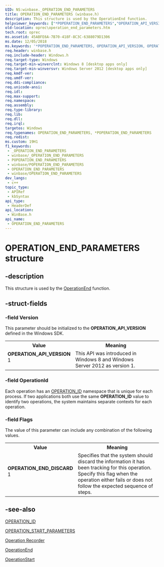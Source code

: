```yaml
---
UID: NS:winbase._OPERATION_END_PARAMETERS
title: OPERATION_END_PARAMETERS (winbase.h)
description: This structure is used by the OperationEnd function.
helpviewer_keywords: ["*POPERATION_END_PARAMETERS","OPERATION_API_VERSION","OPERATION_END_DISCARD","OPERATION_END_PARAMETERS","OPERATION_END_PARAMETERS structure [Operation Recorder]","POPERATION_END_PARAMETERS","POPERATION_END_PARAMETERS structure pointer [Operation Recorder]","_OPERATION_END_PARAMETERS","oprec.operation_end_parameters","winbase/OPERATION_END_PARAMETERS","winbase/POPERATION_END_PARAMETERS"]
old-location: oprec\operation_end_parameters.htm
tech.root: oprec
ms.assetid: 45ABFE6A-7B70-418F-8C3C-6388079D1306
ms.date: 12/05/2018
ms.keywords: '*POPERATION_END_PARAMETERS, OPERATION_API_VERSION, OPERATION_END_DISCARD, OPERATION_END_PARAMETERS, OPERATION_END_PARAMETERS structure [Operation Recorder], POPERATION_END_PARAMETERS, POPERATION_END_PARAMETERS structure pointer [Operation Recorder], _OPERATION_END_PARAMETERS, oprec.operation_end_parameters, winbase/OPERATION_END_PARAMETERS, winbase/POPERATION_END_PARAMETERS'
req.header: winbase.h
req.include-header: Windows.h
req.target-type: Windows
req.target-min-winverclnt: Windows 8 [desktop apps only]
req.target-min-winversvr: Windows Server 2012 [desktop apps only]
req.kmdf-ver: 
req.umdf-ver: 
req.ddi-compliance: 
req.unicode-ansi: 
req.idl: 
req.max-support: 
req.namespace: 
req.assembly: 
req.type-library: 
req.lib: 
req.dll: 
req.irql: 
targetos: Windows
req.typenames: OPERATION_END_PARAMETERS, *POPERATION_END_PARAMETERS
req.redist: 
ms.custom: 19H1
f1_keywords:
 - _OPERATION_END_PARAMETERS
 - winbase/_OPERATION_END_PARAMETERS
 - POPERATION_END_PARAMETERS
 - winbase/POPERATION_END_PARAMETERS
 - OPERATION_END_PARAMETERS
 - winbase/OPERATION_END_PARAMETERS
dev_langs:
 - c++
topic_type:
 - APIRef
 - kbSyntax
api_type:
 - HeaderDef
api_location:
 - WinBase.h
api_name:
 - OPERATION_END_PARAMETERS
---
```


# OPERATION_END_PARAMETERS structure


## -description

This structure is used by the <a href="https://docs.microsoft.com/windows/desktop/api/winbase/nf-winbase-operationend">OperationEnd</a> function.

## -struct-fields

### -field Version

This parameter should be initialized to the  <b>OPERATION_API_VERSION</b> defined in the Windows SDK. 

<table>
<tr>
<th>Value</th>
<th>Meaning</th>
</tr>
<tr>
<td width="40%"><a id="OPERATION_API_VERSION"></a><a id="operation_api_version"></a><dl>
<dt><b>OPERATION_API_VERSION</b></dt>
<dt>1</dt>
</dl>
</td>
<td width="60%">
This API was introduced in Windows 8 and Windows Server 2012 as version 1.

</td>
</tr>
</table>

### -field OperationId

Each operation has an <a href="https://docs.microsoft.com/previous-versions/windows/desktop/oprec/operation-id">OPERATION_ID</a> namespace that is unique for each process. If two applications both use the same <b>OPERATION_ID</b> value to identify two operations, the system maintains separate contexts for each operation.

### -field Flags

The value of this parameter can include any combination of the following values.

<table>
<tr>
<th>Value</th>
<th>Meaning</th>
</tr>
<tr>
<td width="40%"><a id="OPERATION_END_DISCARD"></a><a id="operation_end_discard"></a><dl>
<dt><b>OPERATION_END_DISCARD</b></dt>
<dt>1</dt>
</dl>
</td>
<td width="60%">
Specifies that the system should discard the information it has been tracking for this operation. Specify this flag when the operation either fails or does not follow the expected sequence of steps. 

</td>
</tr>
</table>

## -see-also

<b></b>



<a href="https://docs.microsoft.com/previous-versions/windows/desktop/oprec/operation-id">OPERATION_ID</a>



<a href="https://docs.microsoft.com/windows/desktop/api/winbase/ns-winbase-operation_start_parameters">OPERATION_START_PARAMETERS</a>



<a href="https://docs.microsoft.com/previous-versions/windows/desktop/oprec/-operation-portal">Operation Recorder</a>



<a href="https://docs.microsoft.com/windows/desktop/api/winbase/nf-winbase-operationend">OperationEnd</a>



<a href="https://docs.microsoft.com/windows/desktop/api/winbase/nf-winbase-operationstart">OperationStart</a>

